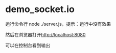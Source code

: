 # demo_socket.io

运行命令行 node ./server.js，提示：运行中没有效果

然后在浏览器打开[http://localhost:8080](http://localhost:8080)

可以在控制台看到输出
